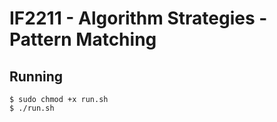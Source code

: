 # IF2211 - Algorithm Strategies - Pattern Matching

## Running
```
$ sudo chmod +x run.sh
$ ./run.sh
```